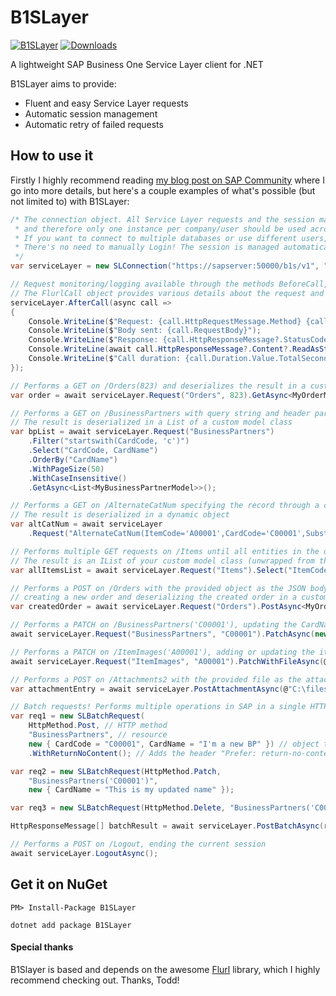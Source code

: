 # B1SLayer

[![B1SLayer](https://img.shields.io/nuget/v/B1SLayer.svg)](https://www.nuget.org/packages/B1SLayer/)
[![Downloads](https://img.shields.io/nuget/dt/B1SLayer.svg)](https://www.nuget.org/packages/B1SLayer/)

A lightweight SAP Business One Service Layer client for .NET

B1SLayer aims to provide:
- Fluent and easy Service Layer requests
- Automatic session management
- Automatic retry of failed requests

## How to use it

Firstly I highly recommend reading [my blog post on SAP Community](https://blogs.sap.com/2022/05/23/b1slayer-a-clean-and-easy-way-to-consume-sap-business-one-service-layer-with-.net/) where I go into more details, but here's a couple examples of what's possible (but not limited to) with B1SLayer:

````c#
/* The connection object. All Service Layer requests and the session management are handled by this object
 * and therefore only one instance per company/user should be used across the entire application.
 * If you want to connect to multiple databases or use different users, you will need multiple instances.
 * There's no need to manually Login! The session is managed automatically and renewed whenever necessary.
 */
var serviceLayer = new SLConnection("https://sapserver:50000/b1s/v1", "CompanyDB", "manager", "12345");

// Request monitoring/logging available through the methods BeforeCall, AfterCall and OnError.
// The FlurlCall object provides various details about the request and the response.
serviceLayer.AfterCall(async call =>
{
    Console.WriteLine($"Request: {call.HttpRequestMessage.Method} {call.HttpRequestMessage.RequestUri}");
    Console.WriteLine($"Body sent: {call.RequestBody}");
    Console.WriteLine($"Response: {call.HttpResponseMessage?.StatusCode}");
    Console.WriteLine(await call.HttpResponseMessage?.Content?.ReadAsStringAsync());
    Console.WriteLine($"Call duration: {call.Duration.Value.TotalSeconds} seconds");
});

// Performs a GET on /Orders(823) and deserializes the result in a custom model class
var order = await serviceLayer.Request("Orders", 823).GetAsync<MyOrderModel>();

// Performs a GET on /BusinessPartners with query string and header parameters supported by Service Layer
// The result is deserialized in a List of a custom model class
var bpList = await serviceLayer.Request("BusinessPartners")
    .Filter("startswith(CardCode, 'c')")
    .Select("CardCode, CardName")
    .OrderBy("CardName")
    .WithPageSize(50)
    .WithCaseInsensitive()
    .GetAsync<List<MyBusinessPartnerModel>>();

// Performs a GET on /AlternateCatNum specifying the record through a composite primary key
// The result is deserialized in a dynamic object
var altCatNum = await serviceLayer
    .Request("AlternateCatNum(ItemCode='A00001',CardCode='C00001',Substitute='BP01')").GetAsync();

// Performs multiple GET requests on /Items until all entities in the database are obtained
// The result is an IList of your custom model class (unwrapped from the 'value' array)
var allItemsList = await serviceLayer.Request("Items").Select("ItemCode").GetAllAsync<MyItemModel>();

// Performs a POST on /Orders with the provided object as the JSON body, 
// creating a new order and deserializing the created order in a custom model class
var createdOrder = await serviceLayer.Request("Orders").PostAsync<MyOrderModel>(myNewOrderObject);

// Performs a PATCH on /BusinessPartners('C00001'), updating the CardName of the Business Partner
await serviceLayer.Request("BusinessPartners", "C00001").PatchAsync(new { CardName = "Updated BP name" });

// Performs a PATCH on /ItemImages('A00001'), adding or updating the item image
await serviceLayer.Request("ItemImages", "A00001").PatchWithFileAsync(@"C:\ItemImages\A00001.jpg");

// Performs a POST on /Attachments2 with the provided file as the attachment (other overloads available)
var attachmentEntry = await serviceLayer.PostAttachmentAsync(@"C:\files\myfile.pdf");

// Batch requests! Performs multiple operations in SAP in a single HTTP request
var req1 = new SLBatchRequest(
    HttpMethod.Post, // HTTP method
    "BusinessPartners", // resource
    new { CardCode = "C00001", CardName = "I'm a new BP" }) // object to be sent as the JSON body
    .WithReturnNoContent(); // Adds the header "Prefer: return-no-content" to the request

var req2 = new SLBatchRequest(HttpMethod.Patch,
    "BusinessPartners('C00001')",
    new { CardName = "This is my updated name" });

var req3 = new SLBatchRequest(HttpMethod.Delete, "BusinessPartners('C00001')");

HttpResponseMessage[] batchResult = await serviceLayer.PostBatchAsync(req1, req2, req3);

// Performs a POST on /Logout, ending the current session
await serviceLayer.LogoutAsync();
````

## Get it on NuGet

`PM> Install-Package B1SLayer`

`dotnet add package B1SLayer`

#### Special thanks

B1Slayer is based and depends on the awesome [Flurl](https://github.com/tmenier/Flurl) library, which I highly recommend checking out. Thanks, Todd!
